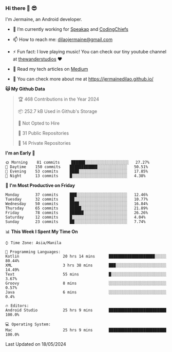 ### Hi there 👋 😎
I'm Jermaine, an Android developer.

- 🔭 I’m currently working for [Speakap](https://www.speakap.com/) and [CodingChiefs](https://codingchiefs.com/en/)

- 📫 How to reach me: dilaojermaine@gmail.com

- ⚡ Fun fact: I love playing music! You can check our tiny youtube channel at [thewanderstudios](https://www.youtube.com/thewanderstudios) ♥️

- 📖 Read my tech articles on [Medium](https://jermainedilao.medium.com/)

- 👀 You can check more about me at https://jermainedilao.github.io/

<!--
**jermainedilao/jermainedilao** is a ✨ _special_ ✨ repository because its `README.md` (this file) appears on your GitHub profile.

Here are some ideas to get you started:

- 🔭 I’m currently working on ...
- 🌱 I’m currently learning ...
- 👯 I’m looking to collaborate on ...
- 🤔 I’m looking for help with ...
- 💬 Ask me about ...
- 📫 How to reach me: ...
- 😄 Pronouns: ...
- ⚡ Fun fact: ...
-->

<!--START_SECTION:waka-->
**🐱 My Github Data** 

> 🏆 468 Contributions in the Year 2024
 > 
> 📦 252.7 kB Used in Github's Storage 
 > 
> 🚫 Not Opted to Hire
 > 
> 📜 31 Public Repositories 
 > 
> 🔑 14 Private Repositories  
 > 
**I'm an Early 🐤** 

```text
🌞 Morning    81 commits     ██████░░░░░░░░░░░░░░░░░░░   27.27% 
🌆 Daytime    150 commits    ████████████░░░░░░░░░░░░░   50.51% 
🌃 Evening    53 commits     ████░░░░░░░░░░░░░░░░░░░░░   17.85% 
🌙 Night      13 commits     █░░░░░░░░░░░░░░░░░░░░░░░░   4.38%

```
📅 **I'm Most Productive on Friday** 

```text
Monday       37 commits     ███░░░░░░░░░░░░░░░░░░░░░░   12.46% 
Tuesday      32 commits     ██░░░░░░░░░░░░░░░░░░░░░░░   10.77% 
Wednesday    50 commits     ████░░░░░░░░░░░░░░░░░░░░░   16.84% 
Thursday     65 commits     █████░░░░░░░░░░░░░░░░░░░░   21.89% 
Friday       78 commits     ██████░░░░░░░░░░░░░░░░░░░   26.26% 
Saturday     12 commits     █░░░░░░░░░░░░░░░░░░░░░░░░   4.04% 
Sunday       23 commits     ██░░░░░░░░░░░░░░░░░░░░░░░   7.74%

```


📊 **This Week I Spent My Time On** 

```text
⌚︎ Time Zone: Asia/Manila

💬 Programming Languages: 
Kotlin                   20 hrs 14 mins      ████████████████████░░░░░   80.44% 
XML                      3 hrs 38 mins       ███░░░░░░░░░░░░░░░░░░░░░░   14.49% 
Text                     55 mins             █░░░░░░░░░░░░░░░░░░░░░░░░   3.67% 
Groovy                   8 mins              ░░░░░░░░░░░░░░░░░░░░░░░░░   0.57% 
Java                     6 mins              ░░░░░░░░░░░░░░░░░░░░░░░░░   0.4%

🔥 Editors: 
Android Studio           25 hrs 9 mins       █████████████████████████   100.0%

💻 Operating System: 
Mac                      25 hrs 9 mins       █████████████████████████   100.0%

```


 Last Updated on 18/05/2024
<!--END_SECTION:waka-->
